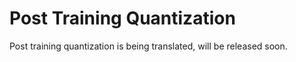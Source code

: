 # Post Training Quantization 

Post training quantization is being translated, will be released soon.
